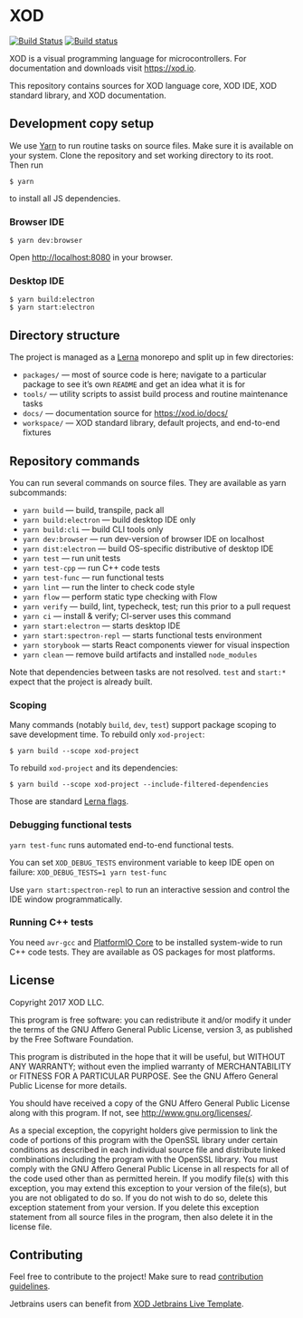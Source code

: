 XOD
===

[![Build Status](https://travis-ci.com/xodio/xod.svg?token=qpYnhqFDqibUozbjyas8&branch=master)](https://travis-ci.com/xodio/xod)
[![Build status](https://ci.appveyor.com/api/projects/status/vk5ngjb4xw4m60ks?svg=true)](https://ci.appveyor.com/project/xod/xod)

XOD is a visual programming language for microcontrollers. For documentation
and downloads visit https://xod.io.

This repository contains sources for XOD language core, XOD IDE, XOD standard
library, and XOD documentation.

Development copy setup
----------------------

We use [Yarn](https://yarnpkg.com/lang/en/) to run routine tasks on source
files.  Make sure it is available on your system.  Clone the repository and set
working directory to its root. Then run

    $ yarn

to install all JS dependencies.

### Browser IDE

    $ yarn dev:browser

Open <http://localhost:8080> in your browser.

### Desktop IDE

    $ yarn build:electron
    $ yarn start:electron

Directory structure
-------------------

The project is managed as a [Lerna](https://github.com/lerna/lerna) monorepo and
split up in few directories:

- `packages/` — most of source code is here; navigate to a particular package
  to see it’s own `README` and get an idea what it is for
- `tools/` — utility scripts to assist build process and routine maintenance
  tasks
- `docs/` — documentation source for https://xod.io/docs/
- `workspace/` — XOD standard library, default projects, and end-to-end
  fixtures

Repository commands
-------------------

You can run several commands on source files. They are available as yarn
subcommands:

- `yarn build` — build, transpile, pack all
- `yarn build:electron` — build desktop IDE only
- `yarn build:cli` — build CLI tools only
- `yarn dev:browser` — run dev-version of browser IDE on localhost
- `yarn dist:electron` — build OS-specific distributive of desktop IDE
- `yarn test` — run unit tests
- `yarn test-cpp` — run C++ code tests
- `yarn test-func` — run functional tests
- `yarn lint` — run the linter to check code style
- `yarn flow` — perform static type checking with Flow
- `yarn verify` — build, lint, typecheck, test; run this prior to a pull request
- `yarn ci` — install & verify; CI-server uses this command
- `yarn start:electron` — starts desktop IDE
- `yarn start:spectron-repl` — starts functional tests environment
- `yarn storybook` — starts React components viewer for visual inspection
- `yarn clean` — remove build artifacts and installed `node_modules`

Note that dependencies between tasks are not resolved. `test` and `start:*`
expect that the project is already built.

### Scoping

Many commands (notably `build`, `dev`, `test`) support package scoping to
save development time. To rebuild only `xod-project`:

    $ yarn build --scope xod-project

To rebuild `xod-project` and its dependencies:

    $ yarn build --scope xod-project --include-filtered-dependencies

Those are standard [Lerna flags](https://github.com/lerna/lerna#flags).

### Debugging functional tests

`yarn test-func` runs automated end-to-end functional tests.

You can set `XOD_DEBUG_TESTS` environment variable to keep IDE open on failure:
`XOD_DEBUG_TESTS=1 yarn test-func`

Use `yarn start:spectron-repl` to run an interactive session and control the
IDE window programmatically.

### Running C++ tests

You need `avr-gcc` and [PlatformIO Core](http://platformio.org/get-started/cli)
to be installed system-wide to run C++ code tests. They are available as OS
packages for most platforms.

License
-------

Copyright 2017 XOD LLC.

This program is free software: you can redistribute it and/or  modify it under
the terms of the GNU Affero General Public License, version 3, as published by
the Free Software Foundation.

This program is distributed in the hope that it will be useful, but WITHOUT ANY
WARRANTY; without even the implied warranty of MERCHANTABILITY or FITNESS FOR A
PARTICULAR PURPOSE.  See the GNU Affero General Public License for more
details.

You should have received a copy of the GNU Affero General Public License along
with this program. If not, see <http://www.gnu.org/licenses/>.

As a special exception, the copyright holders give permission to link the code
of portions of this program with the OpenSSL library under certain conditions
as described in each individual source file and distribute linked combinations
including the program with the OpenSSL library. You must comply with the GNU
Affero General Public License in all respects for all of the code used other
than as permitted herein. If you modify file(s) with this exception, you may
extend this exception to your version of the file(s), but you are not obligated
to do so. If you do not wish to do so, delete this exception statement from
your version. If you delete this exception statement from all source files in
the program, then also delete it in the license file.

Contributing
------------

Feel free to contribute to the project! Make sure to read [contribution
guidelines](./CONTRIBUTING.md).

Jetbrains users can benefit from [XOD Jetbrains Live
Template](tools/xod-jetbrains-live-template/xod-jetbrains-live-template.md).

